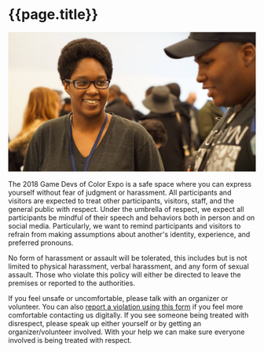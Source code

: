 # {{page.title}}

![](/assets/images/photos/2016/04.jpg)

The 2018 Game Devs of Color Expo is a safe space where you can express yourself without fear of judgment or harassment. All participants and visitors are expected to treat other participants, visitors, staff, and the general public with respect. Under the umbrella of respect, we expect all participants be mindful of their speech and behaviors both in person and on social media. Particularly, we want to remind participants and visitors to refrain from making assumptions about another's identity, experience, and preferred pronouns.

No form of harassment or assault will be tolerated, this includes but is not limited to physical harassment, verbal harassment, and any form of sexual assault. Those who violate this policy will either be directed to leave the premises or reported to the authorities.

If you feel unsafe or uncomfortable, please talk with an organizer or volunteer. You can also [report a violation using this form](https://goo.gl/forms/T9SgQmkhkHQz0J7U2) if you feel more comfortable contacting us digitally. If you see someone being treated with disrespect, please speak up either yourself or by getting an organizer/volunteer involved. With your help we can make sure everyone involved is being treated with respect.